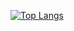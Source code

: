 [![Top Langs](https://github-readme-stats.vercel.app/api/top-langs/?username=Dynamic-pistol)](https://github.com/anuraghazra/github-readme-stats)
